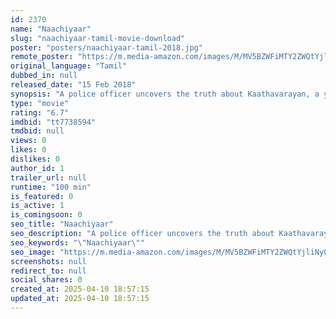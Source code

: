 ```yaml
---
id: 2370
name: "Naachiyaar"
slug: "naachiyaar-tamil-movie-download"
poster: "posters/naachiyaar-tamil-2018.jpg"
remote_poster: "https://m.media-amazon.com/images/M/MV5BZWFiMTY2ZWQtYjliNy00OTgwLTk5MGYtN2IwMDg1ZDJiMGZhXkEyXkFqcGc@._V1_SX300.jpg"
original_language: "Tamil"
dubbed_in: null
released_date: "15 Feb 2018"
synopsis: "A police officer uncovers the truth about Kaathavarayan, a young man who is accused of assaulting his girlfriend."
type: "movie"
rating: "6.7"
imdbid: "tt7738594"
tmdbid: null
views: 0
likes: 0
dislikes: 0
author_id: 1
trailer_url: null
runtime: "100 min"
is_featured: 0
is_active: 1
is_comingsoon: 0
seo_title: "Naachiyaar"
seo_description: "A police officer uncovers the truth about Kaathavarayan, a young man who is accused of assaulting his girlfriend."
seo_keywords: "\"Naachiyaar\""
seo_image: "https://m.media-amazon.com/images/M/MV5BZWFiMTY2ZWQtYjliNy00OTgwLTk5MGYtN2IwMDg1ZDJiMGZhXkEyXkFqcGc@._V1_SX300.jpg"
screenshots: null
redirect_to: null
social_shares: 0
created_at: 2025-04-10 18:57:15
updated_at: 2025-04-10 18:57:15
---
```


